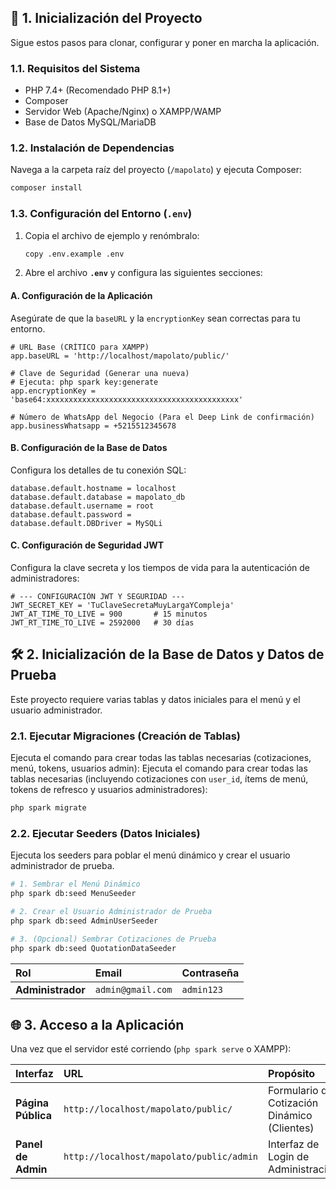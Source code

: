 ## 🚀 1. Inicialización del Proyecto

Sigue estos pasos para clonar, configurar y poner en marcha la aplicación.

### 1.1. Requisitos del Sistema

*   PHP 7.4+ (Recomendado PHP 8.1+)
*   Composer
*   Servidor Web (Apache/Nginx) o XAMPP/WAMP
*   Base de Datos MySQL/MariaDB

### 1.2. Instalación de Dependencias

Navega a la carpeta raíz del proyecto (`/mapolato`) y ejecuta Composer:

```bash
composer install
```

### 1.3. Configuración del Entorno (`.env`)

1.  Copia el archivo de ejemplo y renómbralo:
    ```bash
    copy .env.example .env
    ```
2.  Abre el archivo **`.env`** y configura las siguientes secciones:

#### A. Configuración de la Aplicación

Asegúrate de que la `baseURL` y la `encryptionKey` sean correctas para tu entorno.

```env
# URL Base (CRÍTICO para XAMPP)
app.baseURL = 'http://localhost/mapolato/public/' 

# Clave de Seguridad (Generar una nueva)
# Ejecuta: php spark key:generate
app.encryptionKey = 'base64:xxxxxxxxxxxxxxxxxxxxxxxxxxxxxxxxxxxxxxxxxxx'

# Número de WhatsApp del Negocio (Para el Deep Link de confirmación)
app.businessWhatsapp = +5215512345678 
```

#### B. Configuración de la Base de Datos

Configura los detalles de tu conexión SQL:

```env
database.default.hostname = localhost
database.default.database = mapolato_db
database.default.username = root
database.default.password = 
database.default.DBDriver = MySQLi
```

#### C. Configuración de Seguridad JWT

Configura la clave secreta y los tiempos de vida para la autenticación de administradores:

```env
# --- CONFIGURACIÓN JWT Y SEGURIDAD ---
JWT_SECRET_KEY = 'TuClaveSecretaMuyLargaYCompleja'
JWT_AT_TIME_TO_LIVE = 900       # 15 minutos
JWT_RT_TIME_TO_LIVE = 2592000   # 30 días
```

## 🛠️ 2. Inicialización de la Base de Datos y Datos de Prueba

Este proyecto requiere varias tablas y datos iniciales para el menú y el usuario administrador.

### 2.1. Ejecutar Migraciones (Creación de Tablas)

Ejecuta el comando para crear todas las tablas necesarias (cotizaciones, menú, tokens, usuarios admin):
Ejecuta el comando para crear todas las tablas necesarias (incluyendo cotizaciones con `user_id`, ítems de menú, tokens de refresco y usuarios administradores):
```bash
php spark migrate
```

### 2.2. Ejecutar Seeders (Datos Iniciales)

Ejecuta los seeders para poblar el menú dinámico y crear el usuario administrador de prueba.

```bash
# 1. Sembrar el Menú Dinámico
php spark db:seed MenuSeeder

# 2. Crear el Usuario Administrador de Prueba
php spark db:seed AdminUserSeeder

# 3. (Opcional) Sembrar Cotizaciones de Prueba
php spark db:seed QuotationDataSeeder
```

| Rol | Email | Contraseña |
| :--- | :--- | :--- |
| **Administrador** | `admin@gmail.com` | `admin123` |

## 🌐 3. Acceso a la Aplicación

Una vez que el servidor esté corriendo (`php spark serve` o XAMPP):

| Interfaz | URL | Propósito |
| :--- | :--- | :--- |
| **Página Pública** | `http://localhost/mapolato/public/` | Formulario de Cotización Dinámico (Clientes) |
| **Panel de Admin** | `http://localhost/mapolato/public/admin` | Interfaz de Login de Administración |

